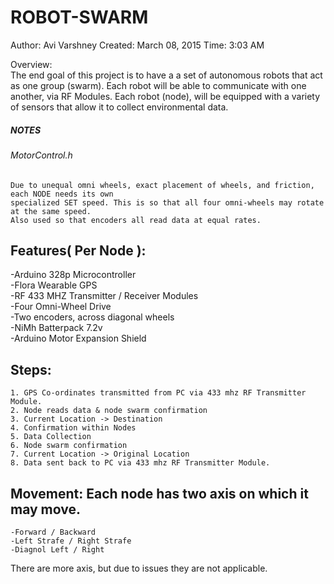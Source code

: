# ROBOT-SWARM
Author: Avi Varshney
Created: March 08, 2015
Time: 3:03 AM



Overview:															
	The end goal of this project is to have a a set of autonomous robots that act as one group (swarm).  Each robot will be able to communicate with one another, via RF Modules.  Each robot (node), will be equipped with a variety of sensors that allow it to collect environmental data.  

##### NOTES															
###### MotorControl.h														
	Due to unequal omni wheels, exact placement of wheels, and friction, each NODE needs its own
	specialized SET speed. This is so that all four omni-wheels may rotate at the same speed.  
	Also used so that encoders all read data at equal rates.
  
## Features( Per Node ):														
  -Arduino 328p Microcontroller													
  -Flora Wearable GPS														
  -RF 433 MHZ Transmitter / Receiver Modules											
  -Four Omni-Wheel Drive													
  -Two encoders, across diagonal wheels												
  -NiMh Batterpack 7.2v														
  -Arduino Motor Expansion Shield												
  
## Steps:															
	1. GPS Co-ordinates transmitted from PC via 433 mhz RF Transmitter Module.						
	2. Node reads data & node swarm confirmation										
	3. Current Location -> Destination											
	4. Confirmation within Nodes												
	5. Data Collection													
	6. Node swarm confirmation												
	7. Current Location -> Original Location										
	8. Data sent back to PC via 433 mhz RF Transmitter Module.								
	
## Movement:																Each node has two axis on which it may move.										
	-Forward / Backward													
	-Left Strafe / Right Strafe
	-Diagnol Left / Right

There are more axis, but due to issues they are not applicable.
